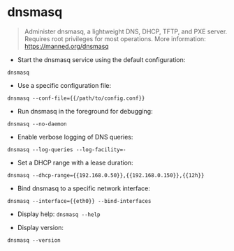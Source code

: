 # dnsmasq

> Administer dnsmasq, a lightweight DNS, DHCP, TFTP, and PXE server.
> Requires root privileges for most operations.
> More information: <https://manned.org/dnsmasq>

- Start the dnsmasq service using the default configuration:

`dnsmasq`

- Use a specific configuration file:

`dnsmasq --conf-file={{/path/to/config.conf}}`

- Run dnsmasq in the foreground for debugging:

`dnsmasq --no-daemon`

- Enable verbose logging of DNS queries:

`dnsmasq --log-queries --log-facility=-`

- Set a DHCP range with a lease duration:

`dnsmasq --dhcp-range={{192.168.0.50}},{{192.168.0.150}},{{12h}}`

- Bind dnsmasq to a specific network interface:

`dnsmasq --interface={{eth0}} --bind-interfaces`

- Display help:
`dnsmasq --help`

- Display version:

`dnsmasq --version`
